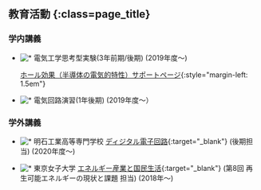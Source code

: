
## 教育活動 {:class=page_title}

### 学内講義

- ![*](img/icon.gif) 電気工学思考型実験(3年前期/後期) (2019年度～)

   [ホール効果（半導体の電気的特性）サポートページ](./halleffect){:style="margin-left: 1.5em"}

- ![*](img/icon.gif) 電気回路演習(1年後期) (2019年度～）

### 学外講義

- ![*](img/icon.gif) 明石工業高等専門学校 [ディジタル電子回路](https://syllabus.kosen-k.go.jp/Pages/SyllabusPDF?school_id=27&department_id=12&subject_code=0055&year=2018){:target="_blank"} (後期担当) (2020年度～)

- ![*](img/icon.gif) 東京女子大学 [エネルギー産業と国民生活](https://office3.bb.twcu.ac.jp/campusweb/campussquare.do?_flowExecutionKey=_c9779E4D9-AB3C-8D0A-0B4C-9CACA2877BAD_k45EE0044-676C-0ABF-0196-545787CDA644){:target="_blank"} (第8回 再生可能エネルギーの現状と課題 担当) (2018年～)
